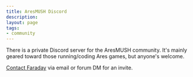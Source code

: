 ```yaml
---
title: AresMUSH Discord
description: 
layout: page
tags:
- community
---
```


There is a private Discord server for the AresMUSH community. It's mainly geared toward those running/coding Ares games, but anyone's welcome.  

[Contact Faraday](/feedback.html) via email or forum DM for an invite. 